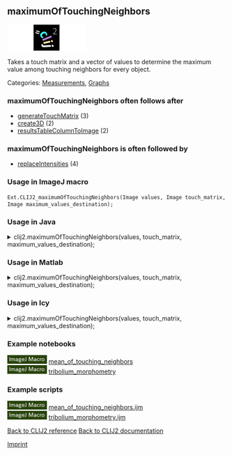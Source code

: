 ## maximumOfTouchingNeighbors
<img src="images/mini_empty_logo.png"/><img src="images/mini_clij2_logo.png"/><img src="images/mini_empty_logo.png"/>

Takes a touch matrix and a vector of values to determine the maximum value among touching neighbors for every object. 



Categories: [Measurements](https://clij.github.io/clij2-docs/reference__measurement), [Graphs](https://clij.github.io/clij2-docs/reference__graph)

### maximumOfTouchingNeighbors often follows after
* <a href="reference_generateTouchMatrix">generateTouchMatrix</a> (3)
* <a href="reference_create3D">create3D</a> (2)
* <a href="reference_resultsTableColumnToImage">resultsTableColumnToImage</a> (2)


### maximumOfTouchingNeighbors is often followed by
* <a href="reference_replaceIntensities">replaceIntensities</a> (4)


### Usage in ImageJ macro
```
Ext.CLIJ2_maximumOfTouchingNeighbors(Image values, Image touch_matrix, Image maximum_values_destination);
```




### Usage in Java


<details>

<summary>
clij2.maximumOfTouchingNeighbors(values, touch_matrix, maximum_values_destination);
</summary>
<pre class="highlight">// init CLIJ and GPU
import net.haesleinhuepf.clij2.CLIJ2;
import net.haesleinhuepf.clij.clearcl.ClearCLBuffer;
CLIJ2 clij2 = CLIJ2.getInstance();

// get input parameters
ClearCLBuffer values = clij2.push(valuesImagePlus);
ClearCLBuffer touch_matrix = clij2.push(touch_matrixImagePlus);
maximum_values_destination = clij2.create(values);
</pre>

<pre class="highlight">
// Execute operation on GPU
clij2.maximumOfTouchingNeighbors(values, touch_matrix, maximum_values_destination);
</pre>

<pre class="highlight">
//show result
maximum_values_destinationImagePlus = clij2.pull(maximum_values_destination);
maximum_values_destinationImagePlus.show();

// cleanup memory on GPU
clij2.release(values);
clij2.release(touch_matrix);
clij2.release(maximum_values_destination);
</pre>

</details>





### Usage in Matlab


<details>

<summary>
clij2.maximumOfTouchingNeighbors(values, touch_matrix, maximum_values_destination);
</summary>
<pre class="highlight">% init CLIJ and GPU
clij2 = init_clatlab();

% get input parameters
values = clij2.pushMat(values_matrix);
touch_matrix = clij2.pushMat(touch_matrix_matrix);
maximum_values_destination = clij2.create(values);
</pre>

<pre class="highlight">
% Execute operation on GPU
clij2.maximumOfTouchingNeighbors(values, touch_matrix, maximum_values_destination);
</pre>

<pre class="highlight">
% show result
maximum_values_destination = clij2.pullMat(maximum_values_destination)

% cleanup memory on GPU
clij2.release(values);
clij2.release(touch_matrix);
clij2.release(maximum_values_destination);
</pre>

</details>





### Usage in Icy


<details>

<summary>
clij2.maximumOfTouchingNeighbors(values, touch_matrix, maximum_values_destination);
</summary>
<pre class="highlight">// init CLIJ and GPU
importClass(net.haesleinhuepf.clicy.CLICY);
importClass(Packages.icy.main.Icy);

clij2 = CLICY.getInstance();

// get input parameters
values_sequence = getSequence();
values = clij2.pushSequence(values_sequence);
touch_matrix_sequence = getSequence();
touch_matrix = clij2.pushSequence(touch_matrix_sequence);
maximum_values_destination = clij2.create(values);
</pre>

<pre class="highlight">
// Execute operation on GPU
clij2.maximumOfTouchingNeighbors(values, touch_matrix, maximum_values_destination);
</pre>

<pre class="highlight">
// show result
maximum_values_destination_sequence = clij2.pullSequence(maximum_values_destination)
Icy.addSequence(maximum_values_destination_sequence);
// cleanup memory on GPU
clij2.release(values);
clij2.release(touch_matrix);
clij2.release(maximum_values_destination);
</pre>

</details>





### Example notebooks
<a href="https://clij.github.io/clij2-docs/md/mean_of_touching_neighbors"><img src="images/language_macro.png" height="20"/></a> [mean_of_touching_neighbors](https://clij.github.io/clij2-docs/md/mean_of_touching_neighbors)  
<a href="https://clij.github.io/clij2-docs/md/tribolium_morphometry"><img src="images/language_macro.png" height="20"/></a> [tribolium_morphometry](https://clij.github.io/clij2-docs/md/tribolium_morphometry)  




### Example scripts
<a href="https://github.com/clij/clij2-docs/blob/master/src/main/macro/mean_of_touching_neighbors.ijm"><img src="images/language_macro.png" height="20"/></a> [mean_of_touching_neighbors.ijm](https://github.com/clij/clij2-docs/blob/master/src/main/macro/mean_of_touching_neighbors.ijm)  
<a href="https://github.com/clij/clij2-docs/blob/master/src/main/macro/tribolium_morphometry.ijm"><img src="images/language_macro.png" height="20"/></a> [tribolium_morphometry.ijm](https://github.com/clij/clij2-docs/blob/master/src/main/macro/tribolium_morphometry.ijm)  


[Back to CLIJ2 reference](https://clij.github.io/clij2-docs/reference)
[Back to CLIJ2 documentation](https://clij.github.io/clij2-docs)

[Imprint](https://clij.github.io/imprint)
